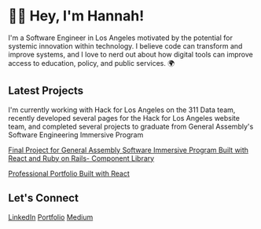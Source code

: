 
# 👩‍💻 Hey, I'm Hannah! 
I'm a Software Engineer in Los Angeles motivated by the potential for systemic innovation within technology. I believe code can transform and improve systems, and I love to nerd out about how digital tools can improve access to education, policy, and public services. 🌍

## Latest Projects

I'm currently working with Hack for Los Angeles on the 311 Data team, recently developed several pages for the Hack for Los Angeles website team, and completed several projects to graduate from General Assembly's Software Engineering Immersive Program 

[Final Project for General Assembly Software Immersive Program Built with React and Ruby on Rails- Component Library](https://github.com/hannahlivnat/ComponentLibrary)

[Professional Portfolio Built with React](https://github.com/hannahlivnat/softwaredeveloperportfolio)


## Let's Connect

[LinkedIn](https://www.linkedin.com/in/hannah-livnat/)
[Portfolio](https://hannahlivnat.netlify.app/)
[Medium](https://medium.com/@hannahlivnat_2545)
